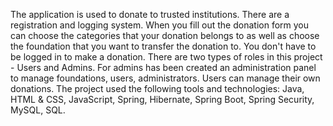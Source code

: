 The application is used to donate to trusted institutions.
There are a registration and logging system.
When you fill out the donation form you can choose the categories that your donation belongs to as well as choose the foundation that you want to transfer the donation to.
You don't have to be logged in to make a donation.
There are two types of roles in this project - Users and Admins.
For admins has been created an administration panel to manage foundations, users, administrators. 
Users can manage their own donations.
The project used the following tools and technologies: Java, HTML & CSS, JavaScript, Spring, Hibernate, Spring Boot, Spring Security, MySQL, SQL.
